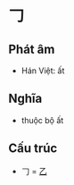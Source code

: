 # 𠃌

## Phát âm
* Hán Việt: ất

## Nghĩa
* thuộc bộ ất

## Cấu trúc
* 𠃌 = [乙](乙.md)

<script>window.HANZI_FIELD='𠃌';</script>
